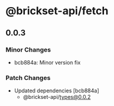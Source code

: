 # @brickset-api/fetch

## 0.0.3

### Minor Changes

- bcb884a: Minor version fix

### Patch Changes

- Updated dependencies [bcb884a]
  - @brickset-api/types@0.0.2
